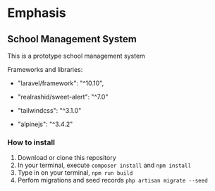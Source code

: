 # Emphasis

## School Management System

This is a prototype school management system

Frameworks and libraries:

* "laravel/framework": "^10.10",
* "realrashid/sweet-alert": "^7.0"

* "tailwindcss": "^3.1.0"
* "alpinejs": "^3.4.2"

### How to install

1. Download or clone this repository
2. In your terminal, execute ``composer install`` and ``npm install``
3. Type in on your terminal, ``npm run build``
4. Perfom migrations and seed records ``php artisan migrate --seed``
